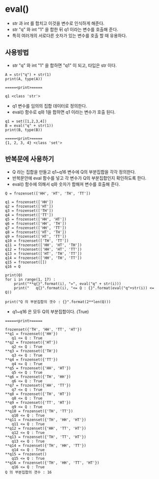 # eval()
- str 과 int 를 합치고 이것을 변수로 인식하게 해준다.
- str "q" 와 int "1" 을 합한 뒤 q1 이라는 변수를 호출해 준다.
- 특히 여러개의 서로다른 숫자가 있는 변수를 호출 할 때 유용하다.

## 사용방법
- str "q" 와 int "1" 을 합하면 "q1" 이 되고, 타입은 str 이다. 
```
A = str("q") + str(1)
print(A, type(A))

=====<print>=====

q1 <class 'str'>
```

- q1 변수를 임의의 집합 데이터로 정의한다.
- eval() 함수로 q와 1을 합하면 q1 이라는 변수가 호출 된다.
```
q1 = set([1,2,3,4])
B = eval("q" + str(1))
print(B, type(B))

=====<print>=====
{1, 2, 3, 4} <class 'set'>
```

## 반복문에 사용하기
- Q 라는 집합을 만들고 q1~q16 변수에 Q의 부분집합을 각각 정의한다.
- 반복문안에 eval 함수를 넣고 각 변수가 Q의 부분집합인지 확인하도록 한다.
- eval() 함수에 의해서 q와 숫자가 합해져 변수를 호출해 준다.
```
Q = frozenset(['HH', 'HT', 'TH', 'TT'])

q1 = frozenset(['HH'])
q2 = frozenset(['HT'])
q3 = frozenset(['TH'])
q4 = frozenset(['TT'])
q5 = frozenset(['HH', 'HT'])
q6 = frozenset(['HH', 'TH'])
q7 = frozenset(['HH', 'TT'])
q8 = frozenset(['HT', 'TH'])
q9 = frozenset(['HT', 'TT'])
q10 = frozenset(['TH', 'TT'])
q11 = frozenset(['HH', 'HT', 'TH'])
q12 = frozenset(['HH', 'HT', 'TT'])
q13 = frozenset(['HT', 'TH', 'TT'])
q14 = frozenset(['HH', 'TH', 'TT'])
q15 = frozenset([])
q16 = Q

print(Q)
for i in range(1, 17) : 
    print("**q{}".format(i), "=", eval("q" + str(i)))
    print("   q{}".format(i), "<= Q : {}".format(eval("q"+str(i)) <= Q))

print("Q 의 부분집합의 갯수 : {}".format(2**len(Q)))
```

- q1~q16 은 모두 Q의 부분집합이다. (True)
```
=====<print>=====

frozenset({'TH', 'HH', 'TT', 'HT'})
**q1 = frozenset({'HH'})
   q1 <= Q : True
**q2 = frozenset({'HT'})
   q2 <= Q : True
**q3 = frozenset({'TH'})
   q3 <= Q : True
**q4 = frozenset({'TT'})
   q4 <= Q : True
**q5 = frozenset({'HH', 'HT'})
   q5 <= Q : True
**q6 = frozenset({'TH', 'HH'})
   q6 <= Q : True
**q7 = frozenset({'HH', 'TT'})
   q7 <= Q : True
**q8 = frozenset({'TH', 'HT'})
   q8 <= Q : True
**q9 = frozenset({'TT', 'HT'})
   q9 <= Q : True
**q10 = frozenset({'TH', 'TT'})
   q10 <= Q : True
**q11 = frozenset({'TH', 'HH', 'HT'})
   q11 <= Q : True
**q12 = frozenset({'HH', 'TT', 'HT'})
   q12 <= Q : True
**q13 = frozenset({'TH', 'TT', 'HT'})
   q13 <= Q : True
**q14 = frozenset({'TH', 'HH', 'TT'})
   q14 <= Q : True
**q15 = frozenset()
   q15 <= Q : True
**q16 = frozenset({'TH', 'HH', 'TT', 'HT'})
   q16 <= Q : True
Q 의 부분집합의 갯수 : 16
```


